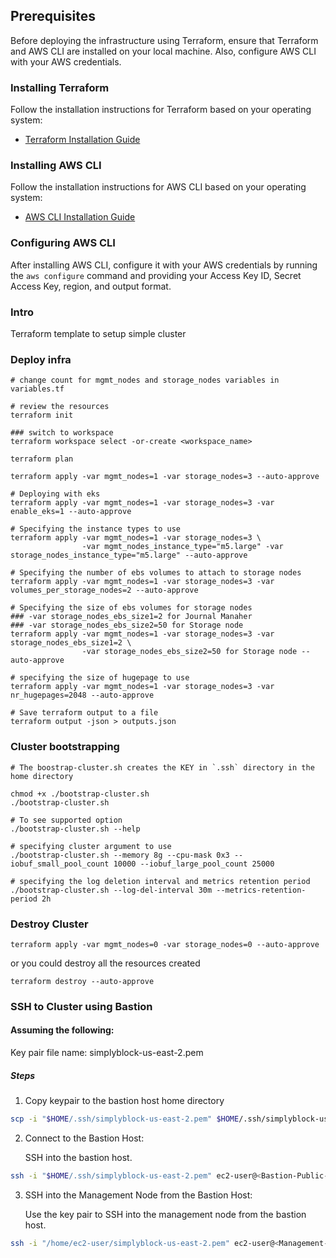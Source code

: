 ## Prerequisites


Before deploying the infrastructure using Terraform, ensure that Terraform and AWS CLI are installed on your local machine. Also, configure AWS CLI with your AWS credentials.

### Installing Terraform

Follow the installation instructions for Terraform based on your operating system:

- [Terraform Installation Guide](https://learn.hashicorp.com/tutorials/terraform/install-cli)

### Installing AWS CLI

Follow the installation instructions for AWS CLI based on your operating system:

- [AWS CLI Installation Guide](https://docs.aws.amazon.com/cli/latest/userguide/install-cliv2.html)

### Configuring AWS CLI

After installing AWS CLI, configure it with your AWS credentials by running the `aws configure` command and providing your Access Key ID, Secret Access Key, region, and output format.

### Intro



Terraform template to setup simple cluster

### Deploy infra

```
# change count for mgmt_nodes and storage_nodes variables in variables.tf

# review the resources
terraform init

### switch to workspace
terraform workspace select -or-create <workspace_name>

terraform plan

terraform apply -var mgmt_nodes=1 -var storage_nodes=3 --auto-approve

# Deploying with eks
terraform apply -var mgmt_nodes=1 -var storage_nodes=3 -var enable_eks=1 --auto-approve

# Specifying the instance types to use
terraform apply -var mgmt_nodes=1 -var storage_nodes=3 \
                -var mgmt_nodes_instance_type="m5.large" -var storage_nodes_instance_type="m5.large" --auto-approve

# Specifying the number of ebs volumes to attach to storage nodes
terraform apply -var mgmt_nodes=1 -var storage_nodes=3 -var volumes_per_storage_nodes=2 --auto-approve

# Specifying the size of ebs volumes for storage nodes
### -var storage_nodes_ebs_size1=2 for Journal Manaher
### -var storage_nodes_ebs_size2=50 for Storage node
terraform apply -var mgmt_nodes=1 -var storage_nodes=3 -var storage_nodes_ebs_size1=2 \
                -var storage_nodes_ebs_size2=50 for Storage node --auto-approve

# specifying the size of hugepage to use
terraform apply -var mgmt_nodes=1 -var storage_nodes=3 -var nr_hugepages=2048 --auto-approve

# Save terraform output to a file
terraform output -json > outputs.json
```


### Cluster bootstrapping

```
# The boostrap-cluster.sh creates the KEY in `.ssh` directory in the home directory

chmod +x ./bootstrap-cluster.sh
./bootstrap-cluster.sh

# To see supported option
./bootstrap-cluster.sh --help

# specifying cluster argument to use
./bootstrap-cluster.sh --memory 8g --cpu-mask 0x3 --iobuf_small_pool_count 10000 --iobuf_large_pool_count 25000

# specifying the log deletion interval and metrics retention period
./bootstrap-cluster.sh --log-del-interval 30m --metrics-retention-period 2h
```
### Destroy Cluster
```
terraform apply -var mgmt_nodes=0 -var storage_nodes=0 --auto-approve
```

or you could destroy all the resources created
```
terraform destroy --auto-approve

```

### SSH to Cluster using Bastion 

#### Assuming the following:
Key pair file name: simplyblock-us-east-2.pem

##### Steps
1. Copy keypair to the bastion host home directory

```bash
scp -i "$HOME/.ssh/simplyblock-us-east-2.pem" $HOME/.ssh/simplyblock-us-east-2.pem ec2-user@<Bastion-Public-IP>:/home/ec2-user/
```
2. Connect to the Bastion Host:

   SSH into the bastion host.

```bash
ssh -i "$HOME/.ssh/simplyblock-us-east-2.pem" ec2-user@<Bastion-Public-IP>
```

3. SSH into the Management Node from the Bastion Host:

   Use the key pair to SSH into the management node from the bastion host.

```bash
ssh -i "/home/ec2-user/simplyblock-us-east-2.pem" ec2-user@<Management-Node-Private-IP>
```
